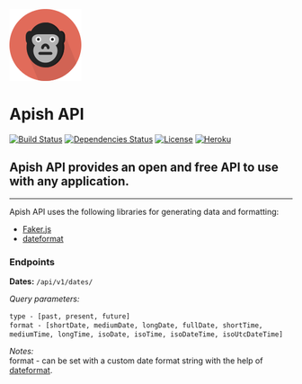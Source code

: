 ![apish_api](./public/ape.png)
#  Apish API

[![Build Status](https://travis-ci.org/anthonkendel/apish_api.svg?branch=master)](https://travis-ci.org/anthonkendel/apish_api) [![Dependencies Status](https://david-dm.org/anthonkendel/opendata-api.svg)](https://github.com/anthonkendel/opendata-api/blob/master/package.json) [![License](https://img.shields.io/badge/license-MIT-blue.svg)](https://en.wikipedia.org/wiki/MIT_License) [![Heroku](https://img.shields.io/badge/available-heroku-7565C7.svg)](https://odata-api.herokuapp.com/api/v1)

## Apish API provides an open and free API to use with any application.

--------------------------------------------------------------------------------

Apish API uses the following libraries for generating data and formatting:

- [Faker.js](https://github.com/marak/Faker.js/)
- [dateformat](https://www.npmjs.com/package/dateformat)

### Endpoints

**Dates:** `/api/v1/dates/`<br>

_Query parameters:_<br>
```
type - [past, present, future]
format - [shortDate, mediumDate, longDate, fullDate, shortTime, mediumTime, longTime, isoDate, isoTime, isoDateTime, isoUtcDateTime]
```
_Notes:_<br>
format - can be set with a custom date format string with the help of [dateformat](https://www.npmjs.com/package/dateformat).
